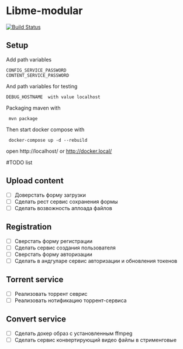 # Libme-modular

[![Build Status](https://travis-ci.org/Braidner/Libme-modular.svg?branch=master)](https://travis-ci.org/Braidner/Libme-modular)

## Setup
Add path variables
```
CONFIG_SERVICE_PASSWORD
CONTENT_SERVICE_PASSWORD
```

And path variables for testing
```
DEBUG_HOSTNAME	with value localhost
```

Packaging maven with
```
 mvn package
```
Then start docker compose with
```
 docker-compose up -d --rebuild
```
open http://localhost/ or http://docker.local/

#TODO list
## Upload content
- [ ] Доверстать форму загрузки
- [ ] Сделать рест сервис сохранения формы
- [ ] Сделать возвожность аплоада файлов

## Registration
- [ ] Сверстать форму регистрации
- [ ] Сделать сервис создания пользователя
- [ ] Сверстать форму авторизации
- [ ] Сделать в андгуларе сервис авторизации и обновления токенов

## Torrent service
- [ ] Реализовать торрент севрис
- [ ] Реализовать нотификацию торрент-сервиса

## Convert service
- [ ] Сделать докер образ с установленным ffmpeg
- [ ] Сделать сервис конвертирующий видео файлы в стрименговые
